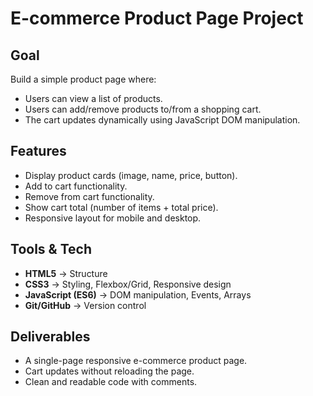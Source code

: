 # E-commerce Product Page Project

## Goal
Build a simple product page where:
- Users can view a list of products.
- Users can add/remove products to/from a shopping cart.
- The cart updates dynamically using JavaScript DOM manipulation.

## Features
- Display product cards (image, name, price, button).
- Add to cart functionality.
- Remove from cart functionality.
- Show cart total (number of items + total price).
- Responsive layout for mobile and desktop.

## Tools & Tech
- **HTML5** → Structure
- **CSS3** → Styling, Flexbox/Grid, Responsive design
- **JavaScript (ES6)** → DOM manipulation, Events, Arrays
- **Git/GitHub** → Version control

## Deliverables
- A single-page responsive e-commerce product page.
- Cart updates without reloading the page.
- Clean and readable code with comments.
